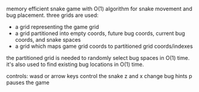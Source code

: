 memory efficient snake game with O(1) algorithm for snake movement and bug placement.
three grids are used:
- a grid representing the game grid
- a grid partitioned into empty coords, future bug coords, current bug coords, and snake spaces
- a grid which maps game grid coords to partitioned grid coords/indexes

the partitioned grid is needed to randomly select bug spaces in O(1) time.
it's also used to find existing bug locations in O(1) time.

controls:
wasd or arrow keys control the snake
z and x change bug hints
p pauses the game

